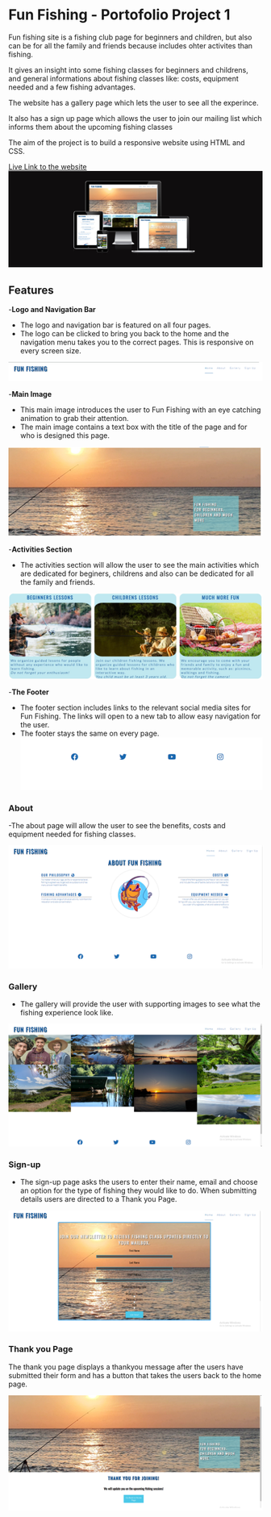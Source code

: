 # Fun Fishing - Portofolio Project 1
Fun fishing site is a fishing club page for beginners and children, but also can be for all the family and friends because includes ohter activites than fishing. 

It gives an insight into some fishing classes for beginners  and childrens, and general informations about fishing classes like: costs, equipment needed and a few fishing advantages.

The website has a gallery page which lets the user to see all the experince.

It also has a sign up page which allows the user to join our mailing list which informs them about the upcoming fishing classes 

The aim of the project is to build a responsive website using HTML and CSS.

[Live Link to the website](https://ionelasabinamacovei.github.io/Portfolio-Project-1/)
![Mock up screenshot](documents/images/responsive-mock-up.bmp)

## __Features__

-__Logo and Navigation Bar__

 - The logo and navigation bar is featured on all four pages.
 - The logo can be clicked to bring you back to the home and the navigation menu takes you to the correct pages. This is responsive on every screen size.

 ![Logo and navigation bar](documents/images/logo-navbar.bmp)

 -__Main Image__

 - This main image introduces the user to Fun Fishing with an eye catching animation to grab their attention.
 - The main image contains a text box with the title of the page and for who is designed this page.

 ![Main Image](documents/images/main-image.bmp)

 -__Activities Section__

 - The activities section will allow the user to see the main activities which are dedicated for beginers, childrens and also can be dedicated for all the family and friends.

 ![Activities Section](documents/images/activities-section.jpg)

 -__The Footer__

 - The footer section includes links to the relevant social media sites for Fun Fishing. The links will open to a new tab to allow easy navigation for the user.
 - The footer stays the same on every page.
 ![Footer](documents/images/footer.png)

### About

-The about page will allow the user to see the benefits, costs and equipment needed for fishing classes.

![About Page](documents/images/about-page.png)

### Gallery

- The gallery will provide the user with supporting images to see what the fishing experience look like. 

![Gallery](documents/images/gallery.png)

### Sign-up

- The sign-up page asks the users to enter their name, email and choose an option for the type of fishing they would like to do. When submitting details users are directed to a Thank you Page.

![Sign up](documents/images/sign-up.png)

### Thank you Page

The thank you page displays a thankyou message after the users have submitted their form and has a button that takes the users back to the home page.

![Thank you](documents/images/thank-you.png)

